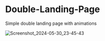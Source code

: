 # Double-Landing-Page
Simple double landing page with animations

![Screenshot_2024-05-30_23-45-43](https://github.com/tommyvu123/Double-Landing-Page/assets/91637834/ec5e9f10-fe64-423c-b446-351472c97f7d)
